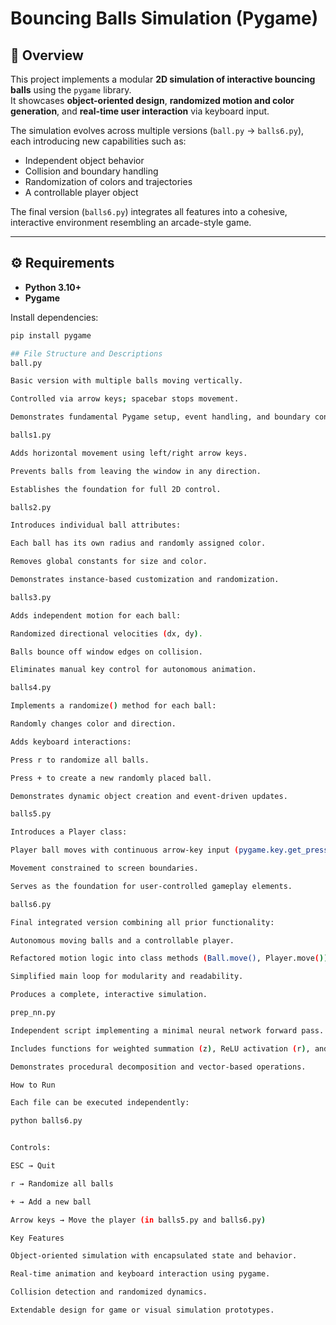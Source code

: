 # Bouncing Balls Simulation (Pygame)

## 🧩 Overview
This project implements a modular **2D simulation of interactive bouncing balls** using the `pygame` library.  
It showcases **object-oriented design**, **randomized motion and color generation**, and **real-time user interaction** via keyboard input.

The simulation evolves across multiple versions (`ball.py` → `balls6.py`), each introducing new capabilities such as:
- Independent object behavior  
- Collision and boundary handling  
- Randomization of colors and trajectories  
- A controllable player object  

The final version (`balls6.py`) integrates all features into a cohesive, interactive environment resembling an arcade-style game.

---

## ⚙️ Requirements
- **Python 3.10+**
- **Pygame**

Install dependencies:
```bash
pip install pygame

## File Structure and Descriptions
ball.py

Basic version with multiple balls moving vertically.

Controlled via arrow keys; spacebar stops movement.

Demonstrates fundamental Pygame setup, event handling, and boundary constraints.

balls1.py

Adds horizontal movement using left/right arrow keys.

Prevents balls from leaving the window in any direction.

Establishes the foundation for full 2D control.

balls2.py

Introduces individual ball attributes:

Each ball has its own radius and randomly assigned color.

Removes global constants for size and color.

Demonstrates instance-based customization and randomization.

balls3.py

Adds independent motion for each ball:

Randomized directional velocities (dx, dy).

Balls bounce off window edges on collision.

Eliminates manual key control for autonomous animation.

balls4.py

Implements a randomize() method for each ball:

Randomly changes color and direction.

Adds keyboard interactions:

Press r to randomize all balls.

Press + to create a new randomly placed ball.

Demonstrates dynamic object creation and event-driven updates.

balls5.py

Introduces a Player class:

Player ball moves with continuous arrow-key input (pygame.key.get_pressed()).

Movement constrained to screen boundaries.

Serves as the foundation for user-controlled gameplay elements.

balls6.py

Final integrated version combining all prior functionality:

Autonomous moving balls and a controllable player.

Refactored motion logic into class methods (Ball.move(), Player.move()).

Simplified main loop for modularity and readability.

Produces a complete, interactive simulation.

prep_nn.py

Independent script implementing a minimal neural network forward pass.

Includes functions for weighted summation (z), ReLU activation (r), and feedforward computation (f_pass).

Demonstrates procedural decomposition and vector-based operations.

How to Run

Each file can be executed independently:

python balls6.py


Controls:

ESC → Quit

r → Randomize all balls

+ → Add a new ball

Arrow keys → Move the player (in balls5.py and balls6.py)

Key Features

Object-oriented simulation with encapsulated state and behavior.

Real-time animation and keyboard interaction using pygame.

Collision detection and randomized dynamics.

Extendable design for game or visual simulation prototypes.
